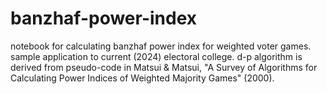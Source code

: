 # banzhaf-power-index

notebook for calculating banzhaf power index for weighted voter games. sample application to current (2024) electoral college.
d-p algorithm is derived from pseudo-code in Matsui & Matsui, "A Survey of Algorithms for Calculating Power Indices of Weighted Majority Games" (2000).
